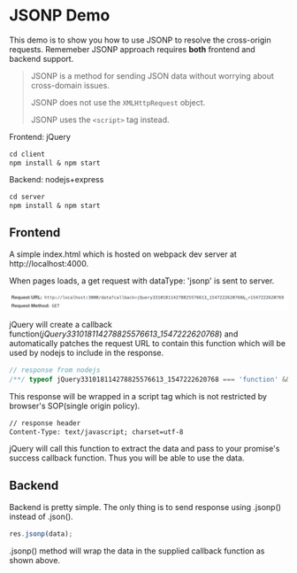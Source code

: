 # JSONP Demo

This demo is to show you how to use JSONP to resolve the cross-origin requests. Rememeber JSONP approach requires **both** frontend and backend support.

> JSONP is a method for sending JSON data without worrying about cross-domain issues.
>
> JSONP does not use the `XMLHttpRequest` object.
>
> JSONP uses the `<script>` tag instead.

Frontend: jQuery

```shell
cd client
npm install & npm start
```

Backend: nodejs+express

```shell
cd server
npm install & npm start
```



## Frontend

A simple index.html which is hosted on webpack dev server at http://localhost:4000.

When pages loads, a get request with dataType: 'jsonp' is sent to server.

<img src="other/request.png">

jQuery will create a callback function(*jQuery331018114278825576613_1547222620768*) and automatically patches the request URL to contain this function which will be used by nodejs to include in the response.

```javascript
// response from nodejs
/**/ typeof jQuery331018114278825576613_1547222620768 === 'function' && jQuery331018114278825576613_1547222620768([{"name":"A"},{"name":"B"},{"name":"C"}]);
```

This response will be wrapped in a script tag which is not restricted by browser's SOP(single origin policy).

```http
// response header
Content-Type: text/javascript; charset=utf-8
```

jQuery will call this function to extract the data and pass to your promise's success callback function. Thus you will be able to use the data.

## Backend

Backend is pretty simple. The only thing is to send response using .jsonp() instead of .json().

```javascript
res.jsonp(data);
```

.jsonp() method will wrap the data in the supplied callback function as shown above.
